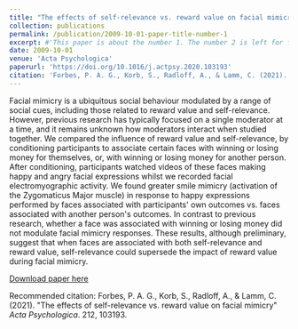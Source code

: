 ```yaml
---
title: "The effects of self-relevance vs. reward value on facial mimicry"
collection: publications
permalink: /publication/2009-10-01-paper-title-number-1
excerpt: #'This paper is about the number 1. The number 2 is left for future work.'
date: 2009-10-01
venue: 'Acta Psychologica'
paperurl: 'https://doi.org/10.1016/j.actpsy.2020.103193'
citation: 'Forbes, P. A. G., Korb, S., Radloff, A., & Lamm, C. (2021). &quot;The effects of self-relevance vs. reward value on facial mimicry.&quot; <i>Acta Psychologica</i>. 212, 103193.'
---
```

Facial mimicry is a ubiquitous social behaviour modulated by a range of social cues, including those related to reward value and self-relevance. However, previous research has typically focused on a single moderator at a time, and it remains unknown how moderators interact when studied together. We compared the influence of reward value and self-relevance, by conditioning participants to associate certain faces with winning or losing money for themselves, or, with winning or losing money for another person. After conditioning, participants watched videos of these faces making happy and angry facial expressions whilst we recorded facial electromyographic activity. We found greater smile mimicry (activation of the Zygomaticus Major muscle) in response to happy expressions performed by faces associated with participants' own outcomes vs. faces associated with another person's outcomes. In contrast to previous research, whether a face was associated with winning or losing money did not modulate facial mimicry responses. These results, although preliminary, suggest that when faces are associated with both self-relevance and reward value, self-relevance could supersede the impact of reward value during facial mimicry.

[Download paper here](https://www.sciencedirect.com/science/article/pii/S0001691820305175/pdfft?md5=738f3412f6a7313cdd0ed0d661dcaf39&pid=1-s2.0-S0001691820305175-main.pdf)

Recommended citation: Forbes, P. A. G., Korb, S., Radloff, A., & Lamm, C. (2021). "The effects of self-relevance vs. reward value on facial mimicry" <i>Acta Psychologica</i>. 212, 103193.